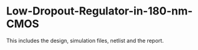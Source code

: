 # Low-Dropout-Regulator-in-180-nm-CMOS
This includes the design, simulation files, netlist and the report.
